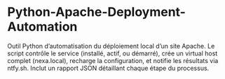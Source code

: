 # Python-Apache-Deployment-Automation
Outil Python d’automatisation du déploiement local d’un site Apache. Le script contrôle le service (installé, actif, ou démarré), crée un virtual host complet (nexa.local), recharge la configuration, et notifie les résultats via ntfy.sh. Inclut un rapport JSON détaillant chaque étape du processus.
